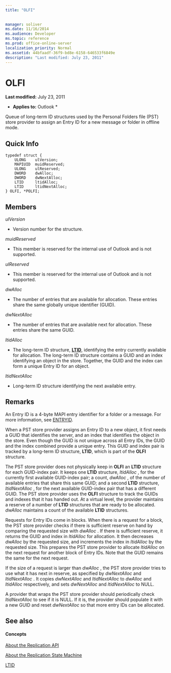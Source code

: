 ```yaml
---
title: "OLFI"
 
 
manager: soliver
ms.date: 11/16/2014
ms.audience: Developer
ms.topic: reference
ms.prod: office-online-server
localization_priority: Normal
ms.assetid: 44bfaadf-36f9-bd8e-6158-646533f6849e
description: "Last modified: July 23, 2011"
---
```


# OLFI

 **Last modified:** July 23, 2011 
  
 * **Applies to:** Outlook * 
  
Queue of long-term ID structures used by the Personal Folders file (PST) store provider to assign an Entry ID for a new message or folder in offline mode.
  
## Quick Info

```
typedef struct { 
    ULONG    ulVersion; 
    MAPIUID  muidReserved; 
    ULONG    ulReserved; 
    DWORD    dwAlloc; 
    DWORD    dwNextAlloc; 
    LTID     ltidAlloc; 
    LTID     ltidNextAlloc; 
} OLFI, *POLFI;
```

## Members

 _ulVersion_
  
- Version number for the structure. 
    
 _muidReserved_
  
- This member is reserved for the internal use of Outlook and is not supported.
    
 _ulReserved_
  
- This member is reserved for the internal use of Outlook and is not supported.
    
 _dwAlloc_
  
- The number of entries that are available for allocation. These entries share the same globally unique identifier (GUID).
    
 _dwNextAlloc_
  
- The number of entries that are available next for allocation. These entries share the same GUID.
    
 _ltidAlloc_
  
- The long-term ID structure, **[LTID](ltid.md)**, identifying the entry currently available for allocation. The long-term ID structure contains a GUID and an index identifying an object in the store. Together, the GUID and the index can form a unique Entry ID for an object. 
    
 _ltidNextAlloc_
  
- Long-term ID structure identifying the next available entry.
    
## Remarks

An Entry ID is a 4-byte MAPI entry identifier for a folder or a message. For more information, see [ENTRYID](http://msdn.microsoft.com/en-us/library/ms836424).
  
When a PST store provider assigns an Entry ID to a new object, it first needs a GUID that identifies the server, and an index that identifies the object in the store. Even though the GUID is not unique across all Entry IDs, the GUID and the index combined provide a unique entry. This GUID and index pair is tracked by a long-term ID structure, **LTID**, which is part of the **OLFI** structure. 
  
The PST store provider does not physically keep in **OLFI** an **LTID** structure for each GUID-index pair. It keeps one **LTID** structure,  *ltidAlloc*  , for the currently first available GUID-index pair; a count,  *dwAlloc*  , of the number of available entries that share this same GUID; and a second **LTID** structure,  *ltidNextAlloc*  , for the next available GUID-index pair that has a different GUID. The PST store provider uses the **OLFI** structure to track the GUIDs and indexes that it has handed out. At a virtual level, the provider maintains a reserve of a number of **LTID** structures that are ready to be allocated.  *dwAlloc*  maintains a count of the available **LTID** structures. 
  
Requests for Entry IDs come in blocks. When there is a request for a block, the PST store provider checks if there is sufficient reserve on hand by comparing the requested size with  *dwAlloc*  . If there is sufficient reserve, it returns the GUID and index in  *ltidAlloc*  for allocation. It then decreases  *dwAlloc*  by the requested size, and increments the index in  *ltidAlloc*  by the requested size. This prepares the PST store provider to allocate  *ltidAlloc*  on the next request for another block of Entry IDs. Note that the GUID remains the same for the next request. 
  
If the size of a request is larger than  *dwAlloc*  , the PST store provider tries to use what it has next in reserve, as specified by  *dwNextAlloc*  and  *ltidNextAlloc*  . It copies  *dwNextAlloc*  and  *ltidNextAlloc*  to  *dwAlloc*  and  *ltidAlloc*  respectively, and sets  *dwNextAlloc*  and  *ltidNextAlloc*  to NULL. 
  
A provider that wraps the PST store provider should periodically check  *ltidNextAlloc*  to see if it is NULL. If it is, the provider should populate it with a new GUID and reset  *dwNextAlloc*  so that more entry IDs can be allocated. 
  
## See also

#### Concepts

[About the Replication API](about-the-replication-api.md)
  
[About the Replication State Machine](about-the-replication-state-machine.md)
  
[LTID](ltid.md)

